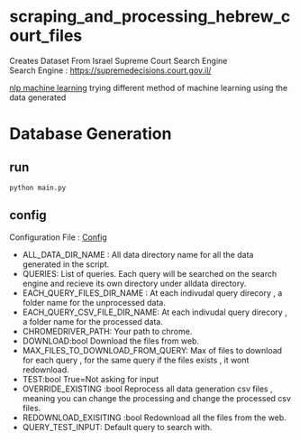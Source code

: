 # scraping_and_processing_hebrew_court_files

Creates Dataset From Israel Supreme Court Search Engine  
Search Engine : https://supremedecisions.court.gov.il/  

[nlp machine learning](https://github.com/cohenyuval315/Israel-Supreme-Court-Dataset-Generation/blob/master/working/working.ipynb)
trying different method of machine learning using the data generated 

# Database Generation
## run
```code
python main.py
```
## config
Configuration File : [Config](https://github.com/cohenyuval315/Israel-Supreme-Court-Dataset-Generation/blob/master/config.py)

- ALL_DATA_DIR_NAME :                All data directory name for all the data generated in the script.  
- QUERIES:                           List of queries. Each query will be searched on the search engine and recieve its own directory under alldata directory.  
- EACH_QUERY_FILES_DIR_NAME :        At each indivudal query direcory , a folder name for the unprocessed data.  
- EACH_QUERY_CSV_FILE_DIR_NAME:      At each indivudal query direcory , a folder name for the processed data.  
- CHROMEDRIVER_PATH:                 Your path to chrome.  
- DOWNLOAD:bool                      Download the files from web.  
- MAX_FILES_TO_DOWNLOAD_FROM_QUERY:  Max of files to download for each query , for the same query if the files exists , it wont redownload.  
- TEST:bool                          True=Not asking for input    
- OVERRIDE_EXISTING :bool            Reprocess all data generation csv files , meaning you can change the processing and change the processed csv files.  
- REDOWNLOAD_EXISITING :bool         Redownload all the files from the web.  
- QUERY_TEST_INPUT:                  Default query to search with.  



